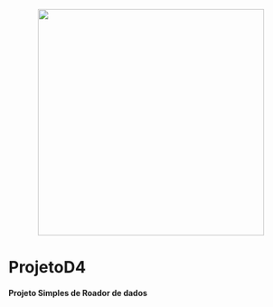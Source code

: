 
<p align="center">
  <img height="400" src="assets/toReadMe/img.png" />
</p>

# ProjetoD4
#### Projeto Simples de Roador de dados

